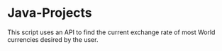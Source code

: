 # Java-Projects

This script uses an API to find the current exchange rate of most World currencies desired by the user.

